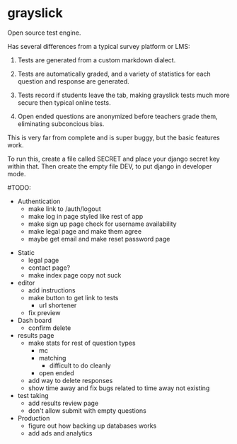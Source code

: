# grayslick

Open source test engine. 

Has several differences from a typical survey platform or LMS:

1. Tests are generated from a custom markdown dialect.

2. Tests are automatically graded, and a variety of statistics for each question and response are generated. 

3. Tests record if students leave the tab, making grayslick tests much more secure then typical online tests. 

4. Open ended questions are anonymized before teachers grade them, eliminating subconcious bias. 


This is very far from complete and is super buggy, but the basic features work. 

To run this, create a file called SECRET and place your django secret key within that. Then create the empty file DEV, to put 
django in developer mode. 

#TODO:

* Authentication
  * make link to /auth/logout
  * make log in page styled like rest of app
  * make sign up page check for username availability
  * make legal page and make them agree
  - maybe get email and make reset password page
- Static
  - legal page
  - contact page?
  - make index page copy not suck
- editor
  - add instructions
  - make button to get link to tests
    - url shortener
  - fix preview
- Dash board
  - confirm delete
- results page
  - make stats for rest of question types
    - mc
    - matching
      - difficult to do cleanly
    - open ended
  - add way to delete responses
  - show time away and fix bugs related to time away not existing
- test taking
  - add results review page
  - don't allow submit with empty questions
- Production
  - figure out how backing up databases works
  - add ads and analytics
